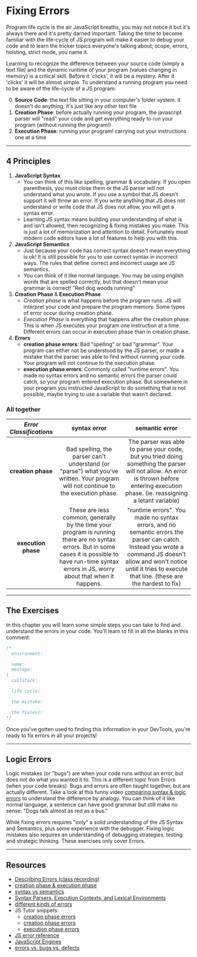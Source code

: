 # Fixing Errors

Program life cycle is the air JavaScript breaths, you may not notice it but it's
always there and it's pretty darned important. Taking the time to become
familiar with the life-cycle of JS program will make it easier to debug your
code and to learn the tricker topics everyone's talking about; scope, errors,
hoisting, strict mode, you name it.

Learning to recognize the difference between your source code (simply a text
file) and the dynamic runtime of your program (values changing in memory) is a
critical skill. Before it 'clicks', it will be a mystery. After it 'clicks' it
will be almost simple. To understand a running program you need to be aware of
the life-cycle of a JS program:

0. **Source Code**: the text file sitting in your computer's folder system. it
   doesn't do anything, it's just like any other text file
1. **Creation Phase**: before actually running your program, the javascript
   parser will "read" your code and get everything ready to run your program
   (without running the program!)
2. **Execution Phase**: running your program! carrying out your instructions one
   at a time

---

## 4 Principles

1. **JavaScript Syntax**
   - You can think of this like spelling, grammar & vocabulary. If you open
     parenthesis, you must close them or the JS parser will not understand what
     you wrote. If you use a symbol that JS doesn't support it will throw an
     error. If you write anything that JS does not understand or write code that
     JS does not allow, you will get a syntax error.
   - Learning JS syntax means building your understanding of what is and isn't
     allowed, then recognizing & fixing mistakes you make. This is just a lot of
     memorization and attention to detail. Fortunately most modern code editors
     have a lot of features to help you with this.
2. **JavaScript Semantics**
   - Just because your code has correct syntax doesn't mean everything is ok! It
     is still possible for you to use correct syntax in incorrect ways. The
     rules that define correct and incorrect usage are JS semantics.
   - You can think of it like normal language. You may be using english words
     that are spelled correctly, but that doesn't mean your grammar is correct!
     "Red dog woods running"
3. **Creation Phase** & **Execution Phase**
   - _Creation phase_ is what happens before the program runs. JS will interpret
     your code and prepare the program memory. Some types of error occur during
     creation phase.
   - _Execution Phase_ is everything that happens after the creation phase. This
     is when JS executes your program one instruction at a time. Different
     errors can occur in execution phase than in creation phase.
4. **Errors**
   - **creation phase errors**: Bad "spelling" or bad "grammar". Your program
     can either not be understood by the JS parser, or made a mistake that the
     parser was able to find without running your code. Your program will not
     continue to the execution phase.
   - **execution phase errors**: Commonly called "runtime errors". You made no
     syntax errors and no semantic errors the parser could catch, so your
     program entered execution phase. But somewhere in your program you
     instructed JavaScript to do something that is not possible, maybe trying to
     use a variable that wasn't declared.

### All together

| _Error Classifications_ |                                                                                               syntax error                                                                                                |                                                                                                        semantic error                                                                                                        |
| :---------------------: | :-------------------------------------------------------------------------------------------------------------------------------------------------------------------------------------------------------: | :--------------------------------------------------------------------------------------------------------------------------------------------------------------------------------------------------------------------------: |
|   **creation phase**    |                                    Bad spelling, the parser can't understand (or "parse") what you've written. Your program will not continue to the execution phase.                                     |                  The parser was able to parse your code, but you tried doing something the parser will not allow. An error is thrown before entering execution phase. (ie. reassigning a letant variable)                  |
|   **execution phase**   | These are less common, generally by the time your program is running there are no syntax errors. But in some cases it is possible to have run-time syntax errors in JS, worry about that when it happens. | "runtime errors". You made no syntax errors, and no semantic errors the parser can catch. Instead you wrote a command JS doesn't allow and won't notice untill it tries to execute that line. (these are the hardest to fix) |

---

## The Exercises

In this chapter you will learn some simple steps you can take to find and
understand the errors in your code. You'll learn to fill in all the blanks in
this comment:

```js
/*
  environment:

  name:
  message:
l
  callstack:

  life cycle:

  the mistake:

  the fix(es):
*/
```

Once you've gotten used to finding this information in your DevTools, you're
ready to fix errors in all your projects!

---

## Logic Errors

Logic mistakes (or "bugs") are when your code runs without an error, but does
not do what you wanted it to. This is a different topic from Errors (when your
code breaks). Bugs and errors are often taught together, but are actually
different. Take a look at this funny video
[comparing syntax & logic errors](https://www.youtube.com/watch?v=tV0tQisuxPo)
to understand the difference by analogy. You can think of it like normal
language, a sentence can have good grammar but still make no sense: "Dogs talk
almost as red as a bus."

While fixing errors requires "only" a solid understanding of the JS Syntax and
Semantics, plus some experience with the debugger. Fixing logic mistakes also
requires an understanding of debugging strategies, testing and strategic
thinking. These exercises only cover Errors.

---

## Resources

- [Describing Errors (class recording)](https://vimeo.com/530238051)
- [creation phase & execution phase](https://www.youtube.com/watch?v=YID-HIdy1bk)
- [syntax vs semantics](https://www.youtube.com/watch?v=vP-mn62EF0o)
- [Syntax Parsers, Execution Contexts, and Lexical Environments](https://jsbeginners.com/understanding-the-weird-parts-notes-1/)
- [different kinds of errors](https://education.launchcode.org/intro-to-professional-web-dev/chapters/errors-and-debugging/categories-of-errors.html)
- JS Tutor snippets:
  - [creation phase errors](https://goo.gl/1Psxu7)
  - [creation phase errors](https://goo.gl/68af7H)
  - [execution phase errors](https://goo.gl/WzbmNE)
- [JS error reference](https://developer.mozilla.org/en-US/docs/Web/JavaScript/Reference/Errors)
- [JavaScript Engines](https://www.youtube.com/watch?v=BMKWdLX9w3M)
- [errors vs. bugs vs. defects](https://www.youtube.com/watch?v=pqSB3MrUtD4)
